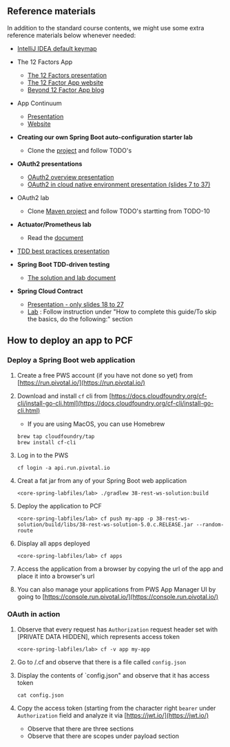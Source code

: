 ## Reference materials 

In addition to the standard course contents, we might use some extra reference materials below whenever needed:

- [IntelliJ IDEA default keymap](https://resources.jetbrains.com/storage/products/intellij-idea/docs/IntelliJIDEA_ReferenceCard.pdf)

- The 12 Factors App

  - [The 12 Factors presentation](https://content.pivotal.io/slides/the-12-factors-for-building-cloud-native-software)
  - [The 12 Factor App website](https://12factor.net/)
  - [Beyond 12 Factor App blog](https://content.pivotal.io/blog/beyond-the-twelve-factor-app)

- App Continuum 

   - [Presentation](http://deck.appcontinuum.io/assets/player/KeynoteDHTMLPlayer.html#0)
   - [Website](http://www.appcontinuum.io/)

- __Creating our own Spring Boot auto-configuration starter lab__

   - Clone the [project](https://github.com/sashinpivotal/boot2-autoconfig-helloworld.git) and follow TODO's

- __OAuth2 presentations__

  -  [OAuth2 overview presentation](https://www.slideshare.net/SangShin1/spring4-security-oauth2?qid=2163e6e6-ae99-48b0-afcc-88380b8724d8&v=&b=&from_search=1)
  -  [OAuth2 in cloud native environment presentation (slides 7 to 37)](https://www.slideshare.net/WillTran1/enabling-cloud-native-security-with-oauth2-and-multitenant-uaa?qid=2c77ae8e-b2d5-4319-baad-1cd1eb8fec42&v=&b=&from_search=1)

- OAuth2 lab

  - Clone [Maven project](https://github.com/sashinpivotal/oauth2-examples) and follow TODO's startting from TODO-10
     
- __Actuator/Prometheus lab__

   - Read the [document](https://github.com/sashinpivotal/spring-boot-actuator-micrometer)

- [TDD best practices presentation](https://www.slideshare.net/axykim00/tdd-practices)

- __Spring Boot TDD-driven testing__ 

   - [The solution and lab document](https://github.com/sashinpivotal/spring-boot-tdd)
     
- __Spring Cloud Contract__ 

   - [Presentation - only slides 18 to 27](https://www.slideshare.net/MarcinGrzejszczak/consumer-driven-contracts-and-your-microservice-architecture-83680416)
   - [Lab](https://spring.io/guides/gs/contract-rest/)
    : Follow instruction under "How to complete this guide/To skip the basics, do the following:" section 


## How to deploy an app to PCF

### Deploy a Spring Boot web application

1. Create a free PWS account (if you have not done so yet) from [https://run.pivotal.io/](https://run.pivotal.io/)
1. Download and install `cf` cli from [https://docs.cloudfoundry.org/cf-cli/install-go-cli.html](https://docs.cloudfoundry.org/cf-cli/install-go-cli.html)

    - If you are using MacOS, you can use Homebrew

    ```
    brew tap cloudfoundry/tap
    brew install cf-cli
    ```
    
1. Log in to the PWS

   ```
   cf login -a api.run.pivotal.io
   ```
   
1. Creat a fat jar from any of your Spring Boot web application

   ```
   <core-spring-labfiles/lab> ./gradlew 38-rest-ws-solution:build
   ```
   
1. Deploy the application to PCF

   ```
   <core-spring-labfiles/lab> cf push my-app -p 38-rest-ws-solution/build/libs/38-rest-ws-solution-5.0.c.RELEASE.jar --random-route
   ```
   
1. Display all apps deployed 

   ```
   <core-spring-labfiles/lab> cf apps
   ```
   
1. Access the application from a browser by copying the url of the app and place it into a browser's url

1. You can also manage your applications from PWS App Manager UI by going to [https://console.run.pivotal.io/](https://console.run.pivotal.io/)

### OAuth in action 

1. Observe that every request has `Authorization` request header set with [PRIVATE DATA HIDDEN], which represents access token

   ```
   <core-spring-labfiles/lab> cf -v app my-app
   ```

1. Go to <home-directory>/.cf and observe that there is a file called `config.json`

1. Display the contents of `config.json" and observe that it has access token

   ```
   cat config.json
   ```

1. Copy the access token (starting from the character right `bearer` under `Authorization` field and analyze it via [https://jwt.io/](https://jwt.io/) 

   - Observe that there are three sections
   - Observe that there are scopes under payload section
   